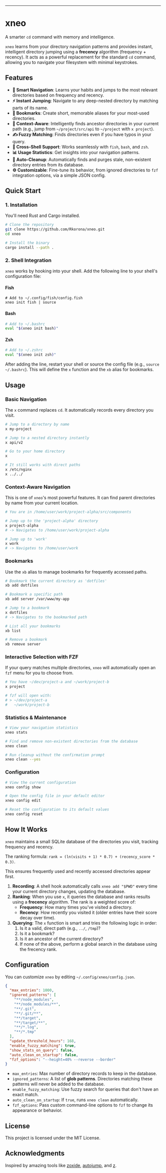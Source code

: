  ---
# xneo

A smarter `cd` command with memory and intelligence.

`xneo` learns from your directory navigation patterns and provides instant, intelligent directory jumping using a **frecency** algorithm (frequency + recency). It acts as a powerful replacement for the standard `cd` command, allowing you to navigate your filesystem with minimal keystrokes.

## Features

-   **🧠 Smart Navigation**: Learns your habits and jumps to the most relevant directories based on frequency and recency.
-   **⚡ Instant Jumping**: Navigate to any deep-nested directory by matching parts of its name.
-   **🔖 Bookmarks**: Create short, memorable aliases for your most-used directories.
-   **🌳 Context-Aware**: Intelligently finds ancestor directories in your current path (e.g., jump from `~/project/src/api` to `~/project` with `x project`).
-   **✍️ Fuzzy Matching**: Finds directories even if you have typos in your query.
-   **🐚 Cross-Shell Support**: Works seamlessly with `fish`, `bash`, and `zsh`.
-   **📊 Usage Statistics**: Get insights into your navigation patterns.
-   **🧹 Auto-Cleanup**: Automatically finds and purges stale, non-existent directory entries from its database.
-   **⚙️ Customizable**: Fine-tune its behavior, from ignored directories to `fzf` integration options, via a simple JSON config.

## Quick Start

### 1. Installation

You'll need Rust and Cargo installed.

```bash
# Clone the repository
git clone https://github.com/Rkorona/xneo.git
cd xneo

# Install the binary
cargo install --path .
```

### 2. Shell Integration

`xneo` works by hooking into your shell. Add the following line to your shell's configuration file:

#### Fish

```fish
# Add to ~/.config/fish/config.fish
xneo init fish | source
```

#### Bash

```bash
# Add to ~/.bashrc
eval "$(xneo init bash)"
```

#### Zsh

```zsh
# Add to ~/.zshrc
eval "$(xneo init zsh)"
```

After adding the line, restart your shell or source the config file (e.g., `source ~/.bashrc`). This will define the `x` function and the `xb` alias for bookmarks.

## Usage

### Basic Navigation

The `x` command replaces `cd`. It automatically records every directory you visit.

```bash
# Jump to a directory by name
x my-project

# Jump to a nested directory instantly
x api/v2

# Go to your home directory
x

# It still works with direct paths
x /etc/nginx
x ../../
```

### Context-Aware Navigation

This is one of `xneo`'s most powerful features. It can find parent directories by name from your current location.

```bash
# You are in /home/user/work/project-alpha/src/components

# Jump up to the 'project-alpha' directory
x project-alpha
# -> Navigates to /home/user/work/project-alpha

# Jump up to 'work'
x work
# -> Navigates to /home/user/work
```

### Bookmarks

Use the `xb` alias to manage bookmarks for frequently accessed paths.

```bash
# Bookmark the current directory as 'dotfiles'
xb add dotfiles

# Bookmark a specific path
xb add server /var/www/my-app

# Jump to a bookmark
x dotfiles
# -> Navigates to the bookmarked path

# List all your bookmarks
xb list

# Remove a bookmark
xb remove server
```

### Interactive Selection with FZF

If your query matches multiple directories, `xneo` will automatically open an `fzf` menu for you to choose from.

```bash
# You have ~/dev/project-a and ~/work/project-b
x project

# fzf will open with:
# > ~/dev/project-a
#   ~/work/project-b
```

### Statistics & Maintenance

```bash
# View your navigation statistics
xneo stats

# Find and remove non-existent directories from the database
xneo clean

# Run cleanup without the confirmation prompt
xneo clean --yes
```

### Configuration

```bash
# View the current configuration
xneo config show

# Open the config file in your default editor
xneo config edit

# Reset the configuration to its default values
xneo config reset
```

## How It Works

`xneo` maintains a small SQLite database of the directories you visit, tracking frequency and recency.

The ranking formula: `rank = (ln(visits + 1) * 0.7) + (recency_score * 0.3)`.

This ensures frequently used and recently accessed directories appear first.

1.  **Recording**: A shell hook automatically calls `xneo add "$PWD"` every time your current directory changes, updating the database.
2.  **Ranking**: When you use `x`, it queries the database and ranks results using a **frecency** algorithm. The rank is a weighted score of:
    -   **Frequency**: How many times you've visited a directory.
    -   **Recency**: How recently you visited it (older entries have their score decay over time).
3.  **Querying**: The `x` function is smart and tries the following logic in order:
    1.  Is it a valid, direct path (e.g., `../`, `/tmp`)?
    2.  Is it a bookmark?
    3.  Is it an ancestor of the current directory?
    4.  If none of the above, perform a global search in the database using the frecency rank.

## Configuration

You can customize `xneo` by editing `~/.config/xneo/config.json`.

```json
{
  "max_entries": 1000,
  "ignored_patterns": [
    "**/node_modules",
    "**/node_modules/**",
    "**/.git",
    "**/.git/**",
    "**/target",
    "**/target/**",
    "**/*.log",
    "**/*.tmp"
  ],
  "update_threshold_hours": 168,
  "enable_fuzzy_matching": true,
  "show_stats_on_query": false,
  "auto_clean_on_startup": false,
  "fzf_options": "--height=40% --reverse --border"
}
```

-   `max_entries`: Max number of directory records to keep in the database.
-   `ignored_patterns`: A list of **glob patterns**. Directories matching these patterns will never be added to the database.
-   `enable_fuzzy_matching`: Use fuzzy search for queries that don't have an exact match.
-   `auto_clean_on_startup`: If `true`, runs `xneo clean` automatically.
-   `fzf_options`: Pass custom command-line options to `fzf` to change its appearance or behavior.

## License

This project is licensed under the MIT License.

## Acknowledgments

Inspired by amazing tools like [zoxide](https://github.com/ajeetdsouza/zoxide), [autojump](https://github.com/wting/autojump), and [z](https://github.com/rupa/z).
